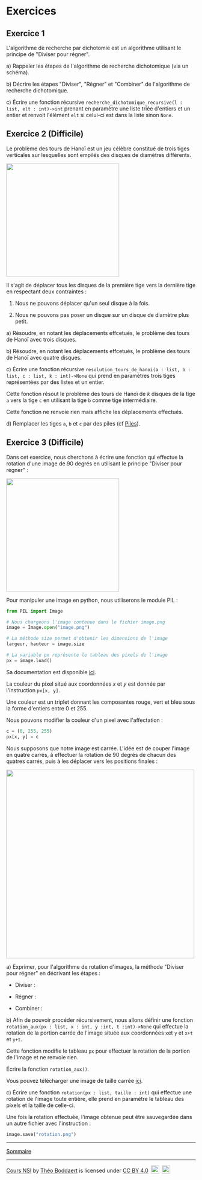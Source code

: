 # Exercices

## Exercice 1

L'algorithme de recherche par dichotomie est un algorithme utilisant le principe de "Diviser pour régner".

a) Rappeler les étapes de l'algorithme de recherche dichotomique (via un schéma).

b) Décrire les étapes "Diviser", "Régner" et "Combiner" de l'algorithme de recherche dichotomique.

c) Écrire une fonction récursive ``recherche_dichotomique_recursive(l : list, elt : int)->int`` prenant en paramètre une liste triée d'entiers et un entier et renvoit l'élément ``elt`` si celui-ci est dans la liste sinon ``None``.

## Exercice 2 (Difficile)

Le problème des tours de Hanoï est un jeu célèbre constitué de trois tiges verticales sur lesquelles sont empilés des disques de diamètres différents.

<img src="./../img/Tours_de_Hanoi.jpeg" width=300>

Il s'agit de déplacer tous les disques de la première tige vers la dernière tige en respectant deux contraintes :

1. Nous ne pouvons déplacer qu'un seul disque à la fois.

2. Nous ne pouvons pas poser un disque sur un disque de diamètre plus petit.

a) Résoudre, en notant les déplacements effcetués, le problème des tours de Hanoï avec trois disques.

b) Résoudre, en notant les déplacements effcetués, le problème des tours de Hanoï avec quatre disques.

c) Écrire une fonction récursive `resolution_tours_de_hanoi(a : list, b : list, c : list, k : int)->None` qui prend en paramètres trois tiges représentées par des listes et un entier.

Cette fonction résout le problème des tours de Hanoï de $k$ disques de la tige `a` vers la tige `c` en utilisant la tige `b` comme tige intermédiaire.

Cette fonction ne renvoie rien mais affiche les déplacements effectués.

d) Remplacer les tiges `a`, `b` et `c` par des piles (cf [Piles](./../../../Structures_de_données/Structures_linéaires_de_données/Piles.md)).

## Exercice 3 (Difficile)

Dans cet exercice, nous cherchons à écrire une fonction qui effectue la rotation d'une image de $90$ degrés en utilisant le principe "Diviser pour régner" :

<img src="./../img/einstein_rotation.gif" width=300>

Pour manipuler une image en python, nous utiliserons le module PIL :

```python
from PIL import Image

# Nous chargeons l'image contenue dans le fichier image.png
image = Image.open("image.png")

# La méthode size permet d'obtenir les dimensions de l'image
largeur, hauteur = image.size

# La variable px représente le tableau des pixels de l'image
px = image.load()
```

Sa documentation est disponible [ici](https://pillow.readthedocs.io/en/stable/reference/Image.html).


La couleur du pixel situé aux coordonnées $x$ et $y$ est donnée par l'instruction ``px[x, y]``.

Une couleur est un triplet donnant les composantes rouge, vert et bleu sous la forme d'entiers entre $0$ et $255$.

Nous pouvons modifier la couleur d'un pixel avec l'affectation :

```python
c = (0, 255, 255)
px[x, y] = c
```

Nous supposons que notre image est carrée. L'idée est de couper l'image en quatre carrés, à effectuer la rotation de $90$ degrés de chacun des quatres carrés, puis à les déplacer vers les positions finales :

<img src="./../img/rotation_carre.png" width=500>

a) Exprimer, pour l'algorithme de rotation d'images, la méthode "Diviser pour régner" en décrivant les étapes :
   
   - Diviser :
   
   - Régner :
   
   - Combiner :

b) Afin de pouvoir procéder récursivement, nous allons définir une fonction ``rotation_aux(px : list, x : int, y :int, t :int)->None`` qui effectue la rotation de la portion carrée de l'image située aux coordonnées ``x``et ``y`` et ``x+t`` et ``y+t``.

Cette fonction modifie le tableau ``px`` pour effectuer la rotation de la portion de l'image et ne renvoie rien.

Écrire la fonction ``rotation_aux()``.

Vous pouvez télécharger une image de taille carrée [ici](./../src/image_de_taille_carree.jpg).

c) Écrire une fonction ``rotation(px : list, taille : int)`` qui effectue une rotation de l'image toute entière, elle prend en paramètre le tableau des pixels et la taille de celle-ci.
   
Une fois la rotation effectuée, l'image obtenue peut être sauvegardée dans un autre fichier avec l'instruction :
   
```python
image.save("rotation.png")
```

__________________

[Sommaire](./../../../README.md)

___________

<p xmlns:cc="http://creativecommons.org/ns#" xmlns:dct="http://purl.org/dc/terms/"><a property="dct:title" rel="cc:attributionURL" href="https://github.com/boddaert/nsi">Cours NSI</a> by <a rel="cc:attributionURL dct:creator" property="cc:attributionName" href="https://github.com/boddaert">Théo Boddaert</a> is licensed under <a href="https://creativecommons.org/licenses/by/4.0/?ref=chooser-v1" target="_blank" rel="license noopener noreferrer" style="display:inline-block;">CC BY 4.0</a>  <img style="height:22px!important;margin-left:3px;vertical-align:text-bottom;" src="https://mirrors.creativecommons.org/presskit/icons/cc.svg?ref=chooser-v1" alt="">  <img style="height:22px!important;margin-left:3px;vertical-align:text-bottom;" src="https://mirrors.creativecommons.org/presskit/icons/by.svg?ref=chooser-v1" alt=""></p> 